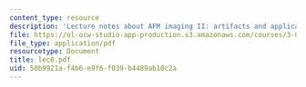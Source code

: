 ```yaml
---
content_type: resource
description: 'Lecture notes about AFM imaging II: artifacts and applications.'
file: https://ol-ocw-studio-app-production.s3.amazonaws.com/courses/3-052-nanomechanics-of-materials-and-biomaterials-spring-2007/50b9921af4b6e9f6f039b4489ab10c2a_lec6.pdf
file_type: application/pdf
resourcetype: Document
title: lec6.pdf
uid: 50b9921a-f4b6-e9f6-f039-b4489ab10c2a
---
```

